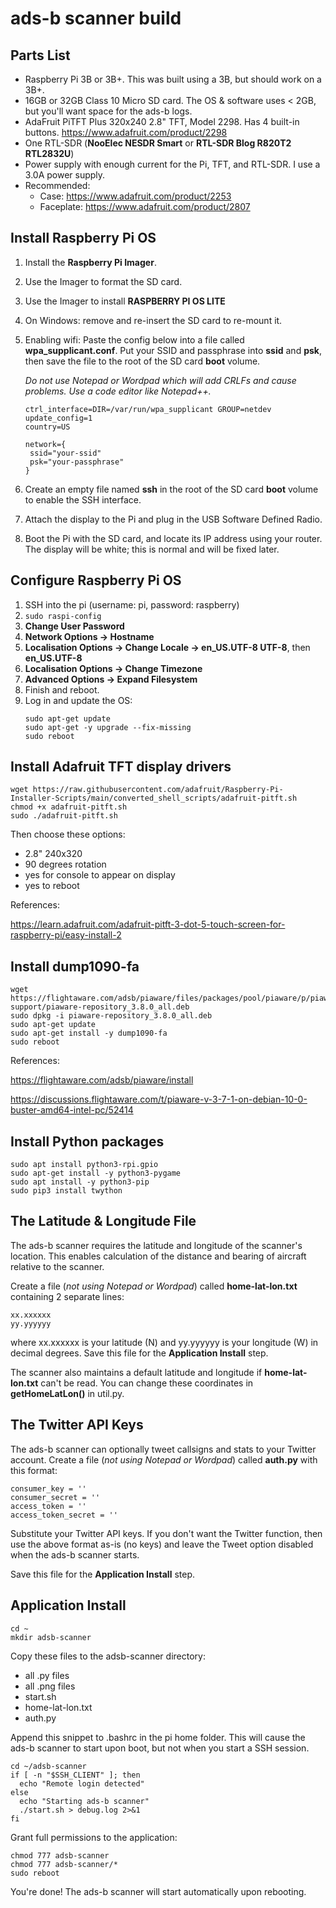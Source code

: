 # ads-b scanner build

## Parts List
* Raspberry Pi 3B or 3B+. This was built using a 3B, but should work on a 3B+.
* 16GB or 32GB Class 10 Micro SD card.  The OS & software uses < 2GB, but you'll want space for the ads-b logs.
* AdaFruit PiTFT Plus 320x240 2.8" TFT, Model 2298.  Has 4 built-in buttons.
  https://www.adafruit.com/product/2298
* One RTL-SDR (__NooElec NESDR Smart__ or __RTL-SDR Blog R820T2 RTL2832U__)
* Power supply with enough current for the Pi, TFT, and RTL-SDR.  I use a 3.0A power supply. 
* Recommended:
  * Case: https://www.adafruit.com/product/2253
  * Faceplate: https://www.adafruit.com/product/2807

## Install Raspberry Pi OS
1.	Install the __Raspberry Pi Imager__.
2.  Use the Imager to format the SD card.
3.  Use the Imager to install __RASPBERRY PI OS LITE__
4.  On Windows: remove and re-insert the SD card to re-mount it.
5.	Enabling wifi: Paste the config below into a file called __wpa_supplicant.conf__. Put your SSID and passphrase into __ssid__ and __psk__, then save the file to the root of the SD card __boot__ volume.

    *Do not use Notepad or Wordpad which will add CRLFs and cause problems. Use a code editor like Notepad++.*

    ```
    ctrl_interface=DIR=/var/run/wpa_supplicant GROUP=netdev
    update_config=1
    country=US

    network={
     ssid="your-ssid"
     psk="your-passphrase"
    }
    ```

5.	Create an empty file named __ssh__ in the root of the SD card __boot__ volume to enable the SSH interface.
6.  Attach the display to the Pi and plug in the USB Software Defined Radio.
7.	Boot the Pi with the SD card, and locate its IP address using your router.  The display will be white; this is normal and will be fixed later.

## Configure Raspberry Pi OS
1.	SSH into the pi (username: pi, password: raspberry)
2.	`sudo raspi-config`
3.	__Change User Password__
4.  __Network Options -> Hostname__
5.	__Localisation Options -> Change Locale -> en_US.UTF-8 UTF-8__, then __en_US.UTF-8__
6.	__Localisation Options -> Change Timezone__
7.	__Advanced Options -> Expand Filesystem__
8.	Finish and reboot.
9.  Log in and update the OS:
    ```
    sudo apt-get update
    sudo apt-get -y upgrade --fix-missing
    sudo reboot
    ```

## Install Adafruit TFT display drivers
```
wget https://raw.githubusercontent.com/adafruit/Raspberry-Pi-Installer-Scripts/main/converted_shell_scripts/adafruit-pitft.sh
chmod +x adafruit-pitft.sh
sudo ./adafruit-pitft.sh		
```
Then choose these options:
- 2.8" 240x320
- 90 degrees rotation
- yes for console to appear on display
- yes to reboot

References:

https://learn.adafruit.com/adafruit-pitft-3-dot-5-touch-screen-for-raspberry-pi/easy-install-2

## Install dump1090-fa
```
wget https://flightaware.com/adsb/piaware/files/packages/pool/piaware/p/piaware-support/piaware-repository_3.8.0_all.deb
sudo dpkg -i piaware-repository_3.8.0_all.deb
sudo apt-get update
sudo apt-get install -y dump1090-fa
sudo reboot
```
References:

https://flightaware.com/adsb/piaware/install

https://discussions.flightaware.com/t/piaware-v-3-7-1-on-debian-10-0-buster-amd64-intel-pc/52414

## Install Python packages
```
sudo apt install python3-rpi.gpio
sudo apt-get install -y python3-pygame
sudo apt install -y python3-pip
sudo pip3 install twython
```

## The Latitude & Longitude File
The ads-b scanner requires the latitude and longitude of the scanner's location. This enables calculation of the distance and bearing of aircraft relative to the scanner.

Create a file (*not using Notepad or Wordpad*) called __home-lat-lon.txt__ containing 2 separate lines:

```
xx.xxxxxx
yy.yyyyyy
```
where xx.xxxxxx is your latitude (N) and yy.yyyyyy is your  longitude (W) in decimal degrees. Save this file for the __Application Install__ step.

The scanner also maintains a default latitude and longitude if  __home-lat-lon.txt__ can't be read.  You can change these coordinates in __getHomeLatLon()__ in util.py.

## The Twitter API Keys
The ads-b scanner can optionally tweet callsigns and stats to your Twitter account.  Create a file (*not using Notepad or Wordpad*) called __auth.py__ with this format:
```
consumer_key = ''
consumer_secret = ''
access_token = ''
access_token_secret = ''
```
Substitute your Twitter API keys. If you don't want the Twitter function, then use the above format as-is (no keys) and leave the Tweet option disabled when the ads-b scanner starts.

Save this file for the __Application Install__ step.

## Application Install
```
cd ~
mkdir adsb-scanner
```
Copy these files to the adsb-scanner directory:
* all .py files
* all .png files
* start.sh
* home-lat-lon.txt
* auth.py

Append this snippet to .bashrc in the pi home folder.  This will cause the ads-b scanner to start upon boot, but not when you start a SSH session.
```
cd ~/adsb-scanner
if [ -n "$SSH_CLIENT" ]; then
  echo "Remote login detected"
else
  echo "Starting ads-b scanner"
  ./start.sh > debug.log 2>&1
fi
```
Grant full permissions to the application:
```
chmod 777 adsb-scanner
chmod 777 adsb-scanner/*
sudo reboot
```

You're done!  The ads-b scanner will start automatically upon rebooting.

